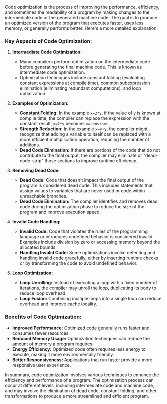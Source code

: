 Code optimization is the process of improving the performance, efficiency, and sometimes the readability of a program by making changes to the intermediate code or the generated machine code. The goal is to produce an optimized version of the program that executes faster, uses less memory, or generally performs better. Here's a more detailed explanation:

### Key Aspects of Code Optimization:

1. **Intermediate Code Optimization:**
   - Many compilers perform optimization on the intermediate code before generating the final machine code. This is known as intermediate code optimization.
   - Optimization techniques include constant folding (evaluating constant expressions at compile time), common subexpression elimination (eliminating redundant computations), and loop optimization.

2. **Examples of Optimization:**
   - **Constant Folding:** In the example `x=2*y`, if the value of `y` is known at compile time, the compiler can replace the expression with the constant result, `x=2*y` becomes `x=constant`.
   - **Strength Reduction:** In the example `x=y+y`, the compiler might recognize that adding a variable to itself can be replaced with a more efficient multiplication operation, reducing the number of additions.
   - **Dead Code Elimination:** If there are portions of the code that do not contribute to the final output, the compiler may eliminate or "dead-code-strip" those sections to improve runtime efficiency.

3. **Removing Dead Code:**
   - **Dead Code:** Code that doesn't impact the final output of the program is considered dead code. This includes statements that assign values to variables that are never used or code within unreachable branches.
   - **Dead Code Elimination:** The compiler identifies and removes dead code during the optimization phase to reduce the size of the program and improve execution speed.

4. **Invalid Code Handling:**
   - **Invalid Code:** Code that violates the rules of the programming language or introduces undefined behavior is considered invalid. Examples include division by zero or accessing memory beyond the allocated bounds.
   - **Handling Invalid Code:** Some optimizations involve detecting and handling invalid code gracefully, either by inserting runtime checks or by transforming the code to avoid undefined behavior.

5. **Loop Optimization:**
   - **Loop Unrolling:** Instead of executing a loop with a fixed number of iterations, the compiler may unroll the loop, duplicating its body to reduce loop overhead.
   - **Loop Fusion:** Combining multiple loops into a single loop can reduce overhead and improve cache locality.

### Benefits of Code Optimization:

- **Improved Performance:** Optimized code generally runs faster and consumes fewer resources.
- **Reduced Memory Usage:** Optimization techniques can reduce the amount of memory a program requires.
- **Energy Efficiency:** Optimized code often requires less energy to execute, making it more environmentally friendly.
- **Better Responsiveness:** Applications that run faster provide a more responsive user experience.

In summary, code optimization involves various techniques to enhance the efficiency and performance of a program. The optimization process can occur at different levels, including intermediate code and machine code, and may involve the elimination of dead code, constant folding, and other transformations to produce a more streamlined and efficient program.